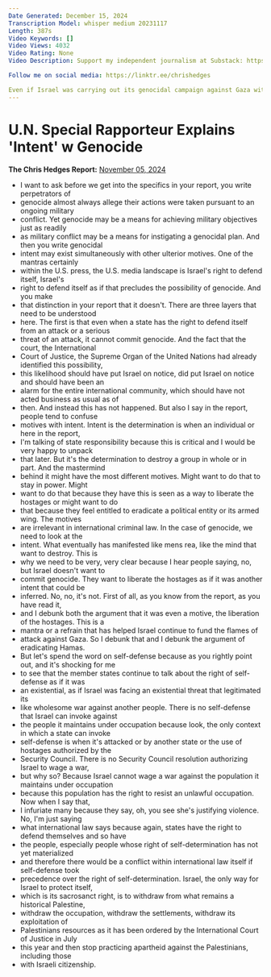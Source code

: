 ```yaml
---
Date Generated: December 15, 2024
Transcription Model: whisper medium 20231117
Length: 387s
Video Keywords: []
Video Views: 4032
Video Rating: None
Video Description: Support my independent journalism at Substack: https://chrishedges.substack.com/

Follow me on social media: https://linktr.ee/chrishedges

Even if Israel was carrying out its genocidal campaign against Gaza with the intent to "defend itself" — it doesn't preclude the Zionist state from genocide.
---
```


# U.N. Special Rapporteur Explains 'Intent' w Genocide
**The Chris Hedges Report:** [November 05, 2024](https://www.youtube.com/watch?v=UKf7_hlHigU)
*  I want to ask before we get into the specifics in your report, you write perpetrators of
*  genocide almost always allege their actions were taken pursuant to an ongoing military
*  conflict. Yet genocide may be a means for achieving military objectives just as readily
*  as military conflict may be a means for instigating a genocidal plan. And then you write genocidal
*  intent may exist simultaneously with other ulterior motives. One of the mantras certainly
*  within the U.S. press, the U.S. media landscape is Israel's right to defend itself, Israel's
*  right to defend itself as if that precludes the possibility of genocide. And you make
*  that distinction in your report that it doesn't. There are three layers that need to be understood
*  here. The first is that even when a state has the right to defend itself from an attack or a serious
*  threat of an attack, it cannot commit genocide. And the fact that the court, the International
*  Court of Justice, the Supreme Organ of the United Nations had already identified this possibility,
*  this likelihood should have put Israel on notice, did put Israel on notice and should have been an
*  alarm for the entire international community, which should have not acted business as usual as of
*  then. And instead this has not happened. But also I say in the report, people tend to confuse
*  motives with intent. Intent is the determination is when an individual or here in the report,
*  I'm talking of state responsibility because this is critical and I would be very happy to unpack
*  that later. But it's the determination to destroy a group in whole or in part. And the mastermind
*  behind it might have the most different motives. Might want to do that to stay in power. Might
*  want to do that because they have this is seen as a way to liberate the hostages or might want to do
*  that because they feel entitled to eradicate a political entity or its armed wing. The motives
*  are irrelevant in international criminal law. In the case of genocide, we need to look at the
*  intent. What eventually has manifested like mens rea, like the mind that want to destroy. This is
*  why we need to be very, very clear because I hear people saying, no, but Israel doesn't want to
*  commit genocide. They want to liberate the hostages as if it was another intent that could be
*  inferred. No, no, it's not. First of all, as you know from the report, as you have read it,
*  and I debunk both the argument that it was even a motive, the liberation of the hostages. This is a
*  mantra or a refrain that has helped Israel continue to fund the flames of
*  attack against Gaza. So I debunk that and I debunk the argument of eradicating Hamas.
*  But let's spend the word on self-defense because as you rightly point out, and it's shocking for me
*  to see that the member states continue to talk about the right of self-defense as if it was
*  an existential, as if Israel was facing an existential threat that legitimated its
*  like wholesome war against another people. There is no self-defense that Israel can invoke against
*  the people it maintains under occupation because look, the only context in which a state can invoke
*  self-defense is when it's attacked or by another state or the use of hostages authorized by the
*  Security Council. There is no Security Council resolution authorizing Israel to wage a war,
*  but why so? Because Israel cannot wage a war against the population it maintains under occupation
*  because this population has the right to resist an unlawful occupation. Now when I say that,
*  I infuriate many because they say, oh, you see she's justifying violence. No, I'm just saying
*  what international law says because again, states have the right to defend themselves and so have
*  the people, especially people whose right of self-determination has not yet materialized
*  and therefore there would be a conflict within international law itself if self-defense took
*  precedence over the right of self-determination. Israel, the only way for Israel to protect itself,
*  which is its sacrosanct right, is to withdraw from what remains a historical Palestine,
*  withdraw the occupation, withdraw the settlements, withdraw its exploitation of
*  Palestinians resources as it has been ordered by the International Court of Justice in July
*  this year and then stop practicing apartheid against the Palestinians, including those
*  with Israeli citizenship.
